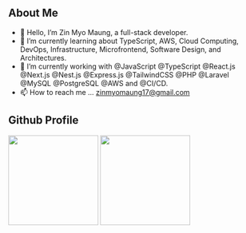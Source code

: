 ## About Me

- 👋 Hello, I’m Zin Myo Maung, a full-stack developer.
- 👀 I’m currently learning about TypeScript, AWS, Cloud Computing, DevOps, Infrastructure, Microfrontend, Software Design, and Architectures.
- 🌱 I’m currently working with @JavaScript @TypeScript @React.js @Next.js @Nest.js @Express.js @TailwindCSS @PHP @Laravel @MySQL @PostgreSQL @AWS and @CI/CD.
- 📫 How to reach me ... zinmyomaung17@gmail.com

## Github Profile

<div>
  <img height="180em" src="https://github-readme-stats.vercel.app/api?username=phoelapyae&count_private=true&theme=cobalt&show_icons=true"/>
  <img height="180em" src="https://github-readme-stats.vercel.app/api/top-langs/?username=phoelapyae&layout=compact&langs_count=7&theme=cobalt"/>
</div>


<!---
phoelapyae/phoelapyae is a ✨ special ✨ repository because its `README.md` (this file) appears on your GitHub profile.
You can click the Preview link to take a look at your changes.
--->
